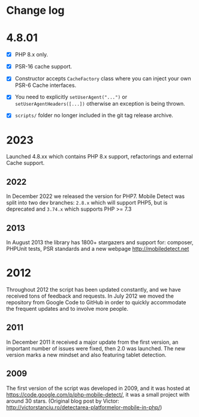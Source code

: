# Change log

# 4.8.01

- [x] PHP 8.x only.
- [x] PSR-16 cache support.
- [x] Constructor accepts `CacheFactory` class where you can inject your own PSR-6 Cache interfaces.
- [x] You need to explicitly `setUserAgent("...")` or `setUserAgentHeaders([...])` otherwise an exception is being thrown.
- [x] `scripts/` folder no longer included in the git tag release archive.


# 2023

Launched 4.8.xx which contains PHP 8.x support, refactorings and external Cache support.

## 2022

In December 2022 we released the version for PHP7.
Mobile Detect was split into two dev branches: `2.8.x` which will support PHP5, but is deprecated and
`3.74.x` which supports PHP >= 7.3

## 2013

In August 2013 the library has 1800+ stargazers and support for: composer, PHPUnit tests, PSR standards and a new webpage http://mobiledetect.net

# 2012

Throughout 2012 the script has been updated constantly, and we have received tons of feedback and requests.
In July 2012 we moved the repository from Google Code to GitHub in order to quickly accommodate the frequent updates and to involve more people.

## 2011

In December 2011 it received a major update from the first version, an important number of issues were fixed, then 2.0 was launched. 
The new version marks a new mindset and also featuring tablet detection.

## 2009

The first version of the script was developed in 2009, and it was hosted at https://code.google.com/p/php-mobile-detect/, it was a small project with around 30 stars. 
(Original blog post by Victor: http://victorstanciu.ro/detectarea-platformelor-mobile-in-php/)
